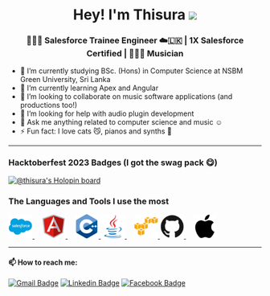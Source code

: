 <h1 align="center"> Hey! I'm Thisura <img src="https://raw.githubusercontent.com/MartinHeinz/MartinHeinz/master/wave.gif" width="30px"> </h1>
<h3 align="center">👨🏻‍💻 Salesforce Trainee Engineer ☁️🇱🇰&nbsp|&nbsp1X Salesforce Certified&nbsp|&nbsp👨🏻‍🎤 Musician</h3>

<!-- ![Profile views](https://gpvc.arturio.dev/this8) -->

<!-- **this8/this8** is a ✨ _special_ ✨ repository because its `README.md` (this file) appears on your GitHub profile. -->

- 🔭 I’m currently studying BSc. (Hons) in Computer Science at NSBM Green University, Sri Lanka
- 🌱 I’m currently learning Apex and Angular
- 👯 I’m looking to collaborate on music software applications (and productions too!)
- 🤔 I’m looking for help with audio plugin development
- 💬 Ask me anything related to computer science and music ☺️
- ⚡ Fun fact: I love cats 😼, pianos and synths 🎹
<hr>

<h3 align="left">Hacktoberfest 2023 Badges (I got the swag pack 😋)</h3>

[![@thisura's Holopin board](https://holopin.me/thisura)](https://holopin.io/@thisura)

<h3 align="left">The Languages and Tools I use the most</h3>

<p align="left">
  
<!-- Apex -->
  <a href="https://developer.salesforce.com/docs/atlas.en-us.apexcode.meta/apexcode/apex_intro_what_is_apex.htm" target="_blank">
    <img src="https://github.com/devicons/devicon/blob/master/icons/salesforce/salesforce-original.svg" alt="Apex" width="48" height="48"/>
  </a>
  <img src="https://user-images.githubusercontent.com/60652250/219874422-e13a1533-1000-410f-aad4-465a9d9cd1e1.png" width="10" height="48"/>
<!-- Angular -->
  <a href="https://angular.io/" target="_blank">
    <img src="https://github.com/devicons/devicon/blob/master/icons/angularjs/angularjs-original.svg" alt="Angular" width="48" height="48"/>
  </a>
  <img src="https://user-images.githubusercontent.com/60652250/219874422-e13a1533-1000-410f-aad4-465a9d9cd1e1.png" width="10" height="48"/>
<!-- C++ -->
  <a href="https://cplusplus.com/" target="_blank">
    <img src="https://github.com/devicons/devicon/blob/master/icons/cplusplus/cplusplus-original.svg" alt="C++" width="48" height="48"/>
  </a>
<!-- Java -->
  <a href="https://www.java.com/en/download/help/whatis_java.html" target="_blank">
    <img src="https://github.com/devicons/devicon/blob/master/icons/java/java-original.svg" alt="Java" width="48" height="48"/>
  </a>
  <img src="https://user-images.githubusercontent.com/60652250/219874422-e13a1533-1000-410f-aad4-465a9d9cd1e1.png" width="10" height="48"/>
<!-- AWS -->
  <a href="https://aws.amazon.com/" target="_blank">
    <img src="https://github.com/devicons/devicon/blob/master/icons/amazonwebservices/amazonwebservices-original.svg" alt="AWS" width="48" height="48"/>
  </a>
<!-- GitHub -->
  <a href="https://github.com/" target="_blank">
    <img src="https://github.com/devicons/devicon/blob/master/icons/github/github-original.svg" alt="GitHub" width="48" height="48"/>
  </a>
  <img src="https://user-images.githubusercontent.com/60652250/219874422-e13a1533-1000-410f-aad4-465a9d9cd1e1.png" width="10" height="48"/>
<!-- Apple -->
  <a href="https://www.apple.com/mac/" target="_blank">
    <img src="https://github.com/devicons/devicon/blob/master/icons/apple/apple-original.svg" alt="Apple" width="48" height="48"/>
  </a>
  
</p>
<hr>
<h4>📫 How to reach me:</h4>

[![Gmail Badge](https://github.com/gauravghongde/social-icons/blob/master/SVG/Color/Gmail.svg)](mailto:thissamarakoon@gmail.com) [![Linkedin Badge](https://github.com/gauravghongde/social-icons/blob/master/SVG/Color/LinkedIN.svg)](https://www.linkedin.com/in/thisura-samarakoon/) [![Facebook Badge](https://github.com/gauravghongde/social-icons/blob/master/SVG/Color/Facebook.svg)](https://www.facebook.com/thisuramanjitha.samarakoon/)
